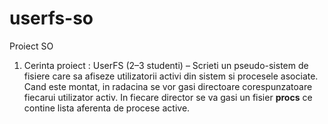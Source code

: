 # userfs-so
Proiect SO

1. Cerinta proiect : UserFS (2–3 studenti) – Scrieti un pseudo-sistem de fisiere care sa afiseze utilizatorii activi din sistem si procesele asociate. Cand este montat, in radacina se vor gasi directoare corespunzatoare fiecarui utilizator activ. In fiecare director se va gasi un fisier <b>procs</b> ce contine lista aferenta de procese active.
